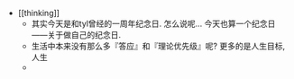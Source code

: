 - [[thinking]]
	- 其实今天是和tyl曾经的一周年纪念日. 怎么说呢… 今天也算一个纪念日——关于做自己的纪念日.
	- 生活中本来没有那么多『答应』和『理论优先级』呢? 更多的是人生目标, 人生
	-